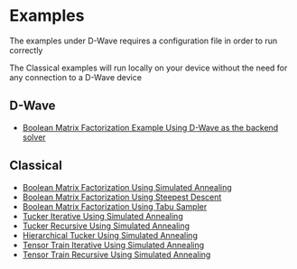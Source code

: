 # Examples
The examples under D-Wave requires a configuration file in order to run correctly

The Classical examples will run locally on your device without the need for any connection to a D-Wave device

## D-Wave ##
* [Boolean Matrix Factorization Example Using D-Wave as the backend solver](D-Wave_matrix_factorization.ipynb)

## Classical ##
* [Boolean Matrix Factorization Using Simulated Annealing](matrix_factorization_simulated_annealing.ipynb)
* [Boolean Matrix Factorization Using Steepest Descent](matrix_factorization_steepest_descent.py)
* [Boolean Matrix Factorization Using Tabu Sampler](matrix_factorization_tabu_sampler.py)
* [Tucker Iterative Using Simulated Annealing](tucker_iterative_simulated_annealing.py)
* [Tucker Recursive Using Simulated Annealing](tucker_recursive_simulated_annealing.py)
* [Hierarchical Tucker Using Simulated Annealing](hierarchical_tucker_simulated_annealing.py)
* [Tensor Train Iterative Using Simulated Annealing](tensor_train_iterative_simulated_annealing.py)
* [Tensor Train Recursive Using Simulated Annealing](tensor_train_recursive_simulated_annealing.py)
